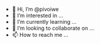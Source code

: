 - 👋 Hi, I’m @pivoiwe
- 👀 I’m interested in ...
- 🌱 I’m currently learning ...
- 💞️ I’m looking to collaborate on ...
- 📫 How to reach me ...

<!---
pivoiwe/pivoiwe is a ✨ special ✨ repository because its `README.md` (this file) appears on your GitHub profile.
You can click the Preview link to take a look at your changes.
--->
